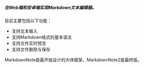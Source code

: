 ##### 在Web端和安卓端实现Markdown文本编辑器。

目前主要包括以下功能：

- 支持文本输入
- 支持Markdown格式的基本语法
- 支持文件实时预览
- 支持文件删除与保存

MarkdownNote是最开始设计的大体框架，MarkdownNote2是最终版。
